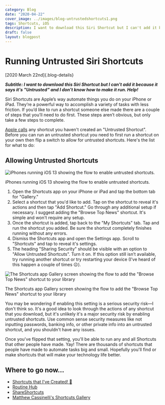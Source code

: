```yaml
---
category: Blog
date: "2020-04-22"
cover_image: ../images/blog-untrustedshortcuts1.png
tags: Shortcuts, iOS
description: I want to download this Siri Shortcut but I can't add it because it says it's "Untrusted" and I don't know how to make it run. Help!...
draft: false
layout: blogpost
---
```

# Running Untrusted Siri Shortcuts

[2020 March 22nd]{.blog-details}

_**Subtitle: I want to download this Siri Shortcut but I can't add it because it says it's "Untrusted" and I don't know how to make it run. Help!**_

Siri Shortcuts are Apple’s way automate things you do on your iPhone or iPad. They’re a powerful way to accomplish a variety of tasks with less friction. If you’d like to run a shortcut someone else made there are a couple of steps that you’ll need to do first. These steps aren’t obvious, but only take a few steps to complete.

[Apple calls](https://support.apple.com/guide/shortcuts/enable-shared-shortcuts-apdfeb05586f/ios) any shortcut you haven't created an "Untrusted Shortcut". Before you can run an untrusted shortcut you need to first run a shortcut on your own then flip a switch to allow for untrusted shortcuts. Here's the list for what to do:

## Allowing Untrusted Shortcuts

![iPhones running iOS 13 showing the flow to enable untrusted shortcuts.](../images/blog-untrustedshortcuts2.png)
<figcaption>iPhones running iOS 13 showing the flow to enable untrusted shortcuts.</figcaption>

1. Open the Shortcuts app on your iPhone or iPad and tap the bottom tab for "Gallery."
2. Select a shortcut that you'd like to add. Tap on the shortcut to reveal it's actions and then tap "Add Shortcut." Go through any additional setup if necessary. I suggest adding the "Browse Top News" shortcut. It's simple and won't require any setup.
3. Once the shortcut is added, tap back to the "My Shortcuts" tab. Tap and run the shortcut you added. Be sure the shortcut completely finishes running without any errors.
4. Dismiss the Shortcuts app and open the Settings app. Scroll to "Shortcuts" and tap to reveal it's settings.
5. The heading "Sharing Security" should be visible with an option to "Allow Untrusted Shortcuts". Turn it on. If this option still isn’t available, try running another shortcut or try restarting your device (I’ve heard of this happen a couple of times ☹️).

![The Shortcuts app Gallery screen showing the flow to add the "Browse Top News" shortcut to your library](../images/blog-untrustedshortcuts1.png "img-fluid")
<figcaption>The Shortcuts app Gallery screen showing the flow to add the "Browse Top News" shortcut to your library</figcaption>

You may be wondering if enabling this setting is a serious security risk—I don't think so. It's a good idea to look through the actions of any shortcut that you download, but it's unlikely it's a major security risk by enabling untrusted shortcuts. Use common sense security measures like not inputting passwords, banking info, or other private info into an untrusted shortcut, and you shouldn't have any issues.

Once you've flipped that setting, you'll be able to run any and all Shortcuts that other people have made. Yay! There are thousands of shortcuts that people have made to automate tasks big and small. Hopefully you'll find or make shortcuts that will make your technology life better.

## Where to go now…

- [Shortcuts that I've Created! 🥳](https://www.brad.si/efert/siri-shortcuts/)
- [Routine Hub](https://routinehub.co)
- [ShareShortcuts](https://shareshortcuts.com)
- [Matthew Cassinelli's Shortcuts Gallery](https://www.matthewcassinelli.com/siri-shortcuts/)
